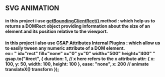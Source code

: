 ## SVG ANIMATION

<h4>in this project i use <a href="https://developer.mozilla.org/en-US/docs/Web/API/Element/getBoundingClientRect">getBoundingClientRect()
</a> method : which help us to returns a DOMRect object providing information about the size of an element and its position relative to the viewport.</h4>

<h4>in this project i also use  <a href="https://gsap.com/docs/v3/GSAP/CorePlugins/Attributes/">GSAP Attributes
</a> Internal Plugins : which allow us to easily tween any numeric attribute of a DOM element. 
</br> ex:: " id="rect" fill="none" x="0" y="0" width="500" height="400" "
</br> gsap.to("#rect", {
  duration: 1,
  // x here refers to the x attribute
  attr: { x: 100, y: 50, width: 100, height: 100 },
  ease: "none",
  x: 200 // animate translateX() transform
});

</h4>